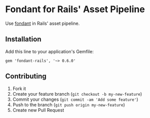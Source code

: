 # Fondant for Rails' Asset Pipeline

Use [fondant](https://github.com/ovenbits-ingredients/fondant) in Rails' asset pipeline.

## Installation

Add this line to your application's Gemfile:

    gem 'fondant-rails', '~> 0.6.0'

## Contributing

1. Fork it
2. Create your feature branch (`git checkout -b my-new-feature`)
3. Commit your changes (`git commit -am 'Add some feature'`)
4. Push to the branch (`git push origin my-new-feature`)
5. Create new Pull Request
